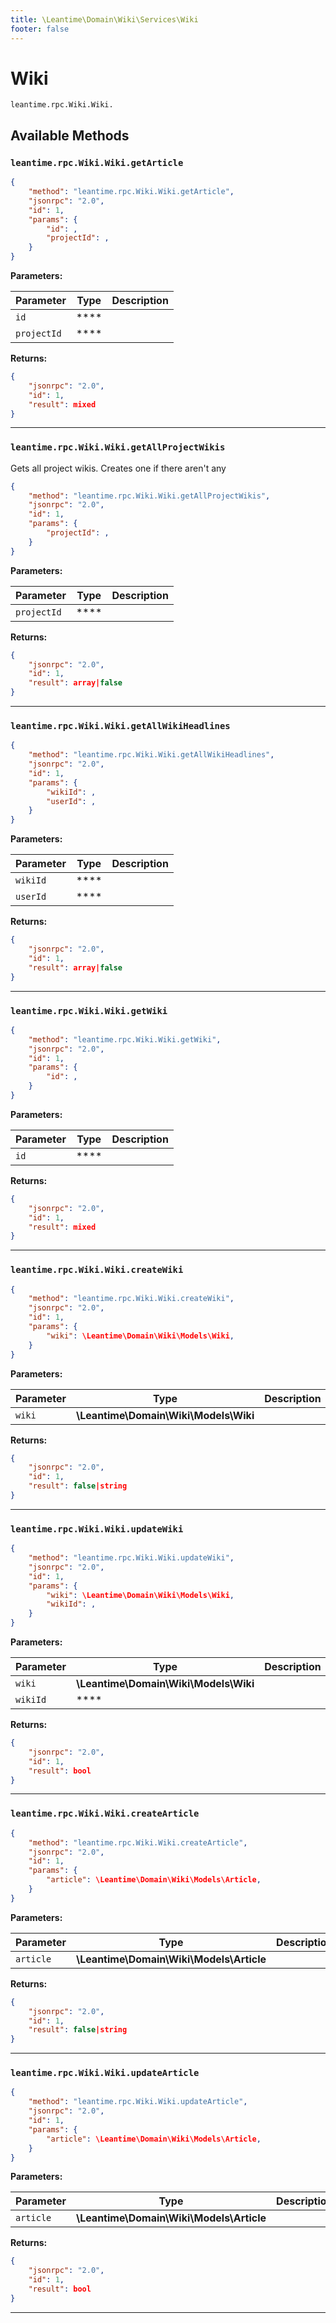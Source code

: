 ```yaml
---
title: \Leantime\Domain\Wiki\Services\Wiki
footer: false
---
```


# Wiki




`leantime.rpc.Wiki.Wiki.`


## Available Methods
### `leantime.rpc.Wiki.Wiki.getArticle`



```json
{
    "method": "leantime.rpc.Wiki.Wiki.getArticle",
    "jsonrpc": "2.0",
    "id": 1,
    "params": {
        "id": ,
        "projectId": ,
    }
}
```









**Parameters:**

| Parameter | Type | Description |
|-----------|------|-------------|
| `id` | **** |  |
| `projectId` | **** |  |


**Returns:**

```json
{
    "jsonrpc": "2.0",
    "id": 1,
    "result": mixed
}
```



---
### `leantime.rpc.Wiki.Wiki.getAllProjectWikis`

Gets all project wikis. Creates one if there aren't any

```json
{
    "method": "leantime.rpc.Wiki.Wiki.getAllProjectWikis",
    "jsonrpc": "2.0",
    "id": 1,
    "params": {
        "projectId": ,
    }
}
```









**Parameters:**

| Parameter | Type | Description |
|-----------|------|-------------|
| `projectId` | **** |  |


**Returns:**

```json
{
    "jsonrpc": "2.0",
    "id": 1,
    "result": array|false
}
```



---
### `leantime.rpc.Wiki.Wiki.getAllWikiHeadlines`



```json
{
    "method": "leantime.rpc.Wiki.Wiki.getAllWikiHeadlines",
    "jsonrpc": "2.0",
    "id": 1,
    "params": {
        "wikiId": ,
        "userId": ,
    }
}
```









**Parameters:**

| Parameter | Type | Description |
|-----------|------|-------------|
| `wikiId` | **** |  |
| `userId` | **** |  |


**Returns:**

```json
{
    "jsonrpc": "2.0",
    "id": 1,
    "result": array|false
}
```



---
### `leantime.rpc.Wiki.Wiki.getWiki`



```json
{
    "method": "leantime.rpc.Wiki.Wiki.getWiki",
    "jsonrpc": "2.0",
    "id": 1,
    "params": {
        "id": ,
    }
}
```









**Parameters:**

| Parameter | Type | Description |
|-----------|------|-------------|
| `id` | **** |  |


**Returns:**

```json
{
    "jsonrpc": "2.0",
    "id": 1,
    "result": mixed
}
```



---
### `leantime.rpc.Wiki.Wiki.createWiki`



```json
{
    "method": "leantime.rpc.Wiki.Wiki.createWiki",
    "jsonrpc": "2.0",
    "id": 1,
    "params": {
        "wiki": \Leantime\Domain\Wiki\Models\Wiki,
    }
}
```









**Parameters:**

| Parameter | Type | Description |
|-----------|------|-------------|
| `wiki` | **\Leantime\Domain\Wiki\Models\Wiki** |  |


**Returns:**

```json
{
    "jsonrpc": "2.0",
    "id": 1,
    "result": false|string
}
```



---
### `leantime.rpc.Wiki.Wiki.updateWiki`



```json
{
    "method": "leantime.rpc.Wiki.Wiki.updateWiki",
    "jsonrpc": "2.0",
    "id": 1,
    "params": {
        "wiki": \Leantime\Domain\Wiki\Models\Wiki,
        "wikiId": ,
    }
}
```









**Parameters:**

| Parameter | Type | Description |
|-----------|------|-------------|
| `wiki` | **\Leantime\Domain\Wiki\Models\Wiki** |  |
| `wikiId` | **** |  |


**Returns:**

```json
{
    "jsonrpc": "2.0",
    "id": 1,
    "result": bool
}
```



---
### `leantime.rpc.Wiki.Wiki.createArticle`



```json
{
    "method": "leantime.rpc.Wiki.Wiki.createArticle",
    "jsonrpc": "2.0",
    "id": 1,
    "params": {
        "article": \Leantime\Domain\Wiki\Models\Article,
    }
}
```









**Parameters:**

| Parameter | Type | Description |
|-----------|------|-------------|
| `article` | **\Leantime\Domain\Wiki\Models\Article** |  |


**Returns:**

```json
{
    "jsonrpc": "2.0",
    "id": 1,
    "result": false|string
}
```



---
### `leantime.rpc.Wiki.Wiki.updateArticle`



```json
{
    "method": "leantime.rpc.Wiki.Wiki.updateArticle",
    "jsonrpc": "2.0",
    "id": 1,
    "params": {
        "article": \Leantime\Domain\Wiki\Models\Article,
    }
}
```









**Parameters:**

| Parameter | Type | Description |
|-----------|------|-------------|
| `article` | **\Leantime\Domain\Wiki\Models\Article** |  |


**Returns:**

```json
{
    "jsonrpc": "2.0",
    "id": 1,
    "result": bool
}
```



---

